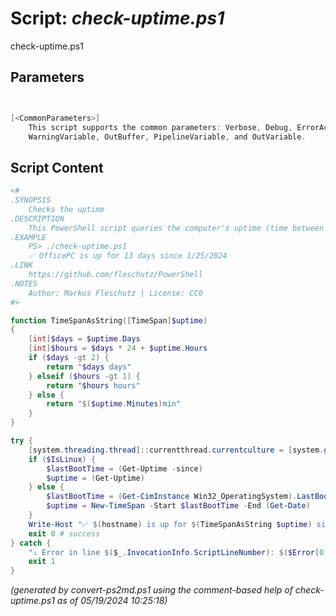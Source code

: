 Script: *check-uptime.ps1*
========================

check-uptime.ps1 


Parameters
----------
```powershell


[<CommonParameters>]
    This script supports the common parameters: Verbose, Debug, ErrorAction, ErrorVariable, WarningAction, 
    WarningVariable, OutBuffer, PipelineVariable, and OutVariable.
```

Script Content
--------------
```powershell
<#
.SYNOPSIS
	Checks the uptime 
.DESCRIPTION
	This PowerShell script queries the computer's uptime (time between now and last boot up time) and prints it.
.EXAMPLE
	PS> ./check-uptime.ps1
	✅ OfficePC is up for 13 days since 1/25/2024
.LINK
	https://github.com/fleschutz/PowerShell
.NOTES
	Author: Markus Fleschutz | License: CC0
#>

function TimeSpanAsString([TimeSpan]$uptime)
{
	[int]$days = $uptime.Days
	[int]$hours = $days * 24 + $uptime.Hours
	if ($days -gt 2) {
		return "$days days"
	} elseif ($hours -gt 1) {
		return "$hours hours"
	} else {
		return "$($uptime.Minutes)min"
	}
}

try {
	[system.threading.thread]::currentthread.currentculture = [system.globalization.cultureinfo]"en-US"
	if ($IsLinux) {
		$lastBootTime = (Get-Uptime -since)
		$uptime = (Get-Uptime)
	} else {
		$lastBootTime = (Get-CimInstance Win32_OperatingSystem).LastBootUpTime 
		$uptime = New-TimeSpan -Start $lastBootTime -End (Get-Date)
	}
	Write-Host "✅ $(hostname) is up for $(TimeSpanAsString $uptime) since $($lastBootTime.ToShortDateString())"
	exit 0 # success
} catch {
	"⚠️ Error in line $($_.InvocationInfo.ScriptLineNumber): $($Error[0])"
	exit 1
}
```

*(generated by convert-ps2md.ps1 using the comment-based help of check-uptime.ps1 as of 05/19/2024 10:25:18)*
